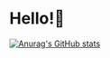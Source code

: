 # Hello!🙂


[![Anurag's GitHub stats](https://github-readme-stats.vercel.app/api?username=ejsinfuego)](https://github.com/ejsinfuego/github-readme-stats)
